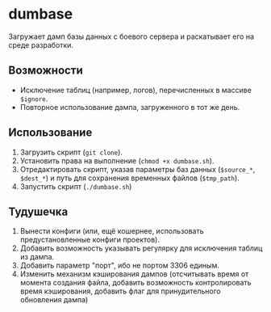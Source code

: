 dumbase
=======

Загружает дамп базы данных с боевого сервера и раскатывает его на среде разработки.


Возможности
-----------

* Исключение таблиц (например, логов), перечисленных в массиве `$ignore`.
* Повторное использование дампа, загруженного в тот же день.


Использование
-------------

1. Загрузить скрипт (`git clone`).
1. Установить права на выполнение (`chmod +x dumbase.sh`).
1. Отредактировать скрипт, указав параметры баз данных (`$source_*`, `$dest_*`)
и путь для сохранения временных файлов (`$tmp_path`).
1. Запустить скрипт (`./dumbase.sh`)


Тудушечка
---------

1. Вынести конфиги (или, ещё кошернее, использовать предустановленные конфиги проектов).
1. Добавить возможность указывать регулярку для исключения таблиц из дампа.
1. Добавить параметр "порт", ибо не портом 3306 единым.
1. Изменить механизм кэширования дампов (отсчитывать время от момента создания файла,
добавить возможность контролировать время кэширования, добавить флаг
для принудительного обновления дампа)

